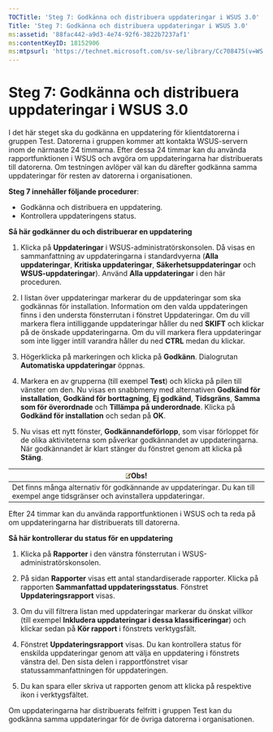 ```yaml
---
TOCTitle: 'Steg 7: Godkänna och distribuera uppdateringar i WSUS 3.0'
Title: 'Steg 7: Godkänna och distribuera uppdateringar i WSUS 3.0'
ms:assetid: '88fac442-a9d3-4e74-92f6-3822b7237af1'
ms:contentKeyID: 18152906
ms:mtpsurl: 'https://technet.microsoft.com/sv-se/library/Cc708475(v=WS.10)'
---
```


Steg 7: Godkänna och distribuera uppdateringar i WSUS 3.0
=========================================================

I det här steget ska du godkänna en uppdatering för klientdatorerna i gruppen Test. Datorerna i gruppen kommer att kontakta WSUS-servern inom de närmaste 24 timmarna. Efter dessa 24 timmar kan du använda rapportfunktionen i WSUS och avgöra om uppdateringarna har distribuerats till datorerna. Om testningen avlöper väl kan du därefter godkänna samma uppdateringar för resten av datorerna i organisationen.

**Steg 7 innehåller följande procedurer**:

-   Godkänna och distribuera en uppdatering.
-   Kontrollera uppdateringens status.

**Så här godkänner du och distribuerar en uppdatering**
1.  Klicka på **Uppdateringar** i WSUS-administratörskonsolen. Då visas en sammanfattning av uppdateringarna i standardvyerna (**Alla uppdateringar**, **Kritiska uppdateringar**, **Säkerhetsuppdateringar** och **WSUS-uppdateringar**). Använd **Alla uppdateringar** i den här proceduren.

2.  I listan över uppdateringar markerar du de uppdateringar som ska godkännas för installation. Information om den valda uppdateringen finns i den understa fönsterrutan i fönstret Uppdateringar. Om du vill markera flera intilliggande uppdateringar håller du ned **SKIFT** och klickar på de önskade uppdateringarna. Om du vill markera flera uppdateringar som inte ligger intill varandra håller du ned **CTRL** medan du klickar.

3.  Högerklicka på markeringen och klicka på **Godkänn**. Dialogrutan **Automatiska uppdateringar** öppnas.

4.  Markera en av grupperna (till exempel **Test**) och klicka på pilen till vänster om den. Nu visas en snabbmeny med alternativen **Godkänd för installation**, **Godkänd för borttagning**, **Ej godkänd**, **Tidsgräns**, **Samma som för överordnade** och **Tillämpa på underordnade**. Klicka på **Godkänd för installation** och sedan på **OK**.

5.  Nu visas ett nytt fönster, **Godkännandeförlopp**, som visar förloppet för de olika aktiviteterna som påverkar godkännandet av uppdateringarna. När godkännandet är klart stänger du fönstret genom att klicka på **Stäng**.

| ![](images/Cc708475.note(WS.10).gif)Obs!                                                             |
|-----------------------------------------------------------------------------------------------------------------------------------|
| Det finns många alternativ för godkännande av uppdateringar. Du kan till exempel ange tidsgränser och avinstallera uppdateringar. |

Efter 24 timmar kan du använda rapportfunktionen i WSUS och ta reda på om uppdateringarna har distribuerats till datorerna.

**Så här kontrollerar du status för en uppdatering**
1.  Klicka på **Rapporter** i den vänstra fönsterrutan i WSUS-administratörskonsolen.

2.  På sidan **Rapporter** visas ett antal standardiserade rapporter. Klicka på rapporten **Sammanfattad uppdateringsstatus**. Fönstret **Uppdateringsrapport** visas.

3.  Om du vill filtrera listan med uppdateringar markerar du önskat villkor (till exempel **Inkludera uppdateringar i dessa klassificeringar**) och klickar sedan på **Kör rapport** i fönstrets verktygsfält.

4.  Fönstret **Uppdateringsrapport** visas. Du kan kontrollera status för enskilda uppdateringar genom att välja en uppdatering i fönstrets vänstra del. Den sista delen i rapportfönstret visar statussammanfattningen för uppdateringen.

5.  Du kan spara eller skriva ut rapporten genom att klicka på respektive ikon i verktygsfältet.

Om uppdateringarna har distribuerats felfritt i gruppen Test kan du godkänna samma uppdateringar för de övriga datorerna i organisationen.
